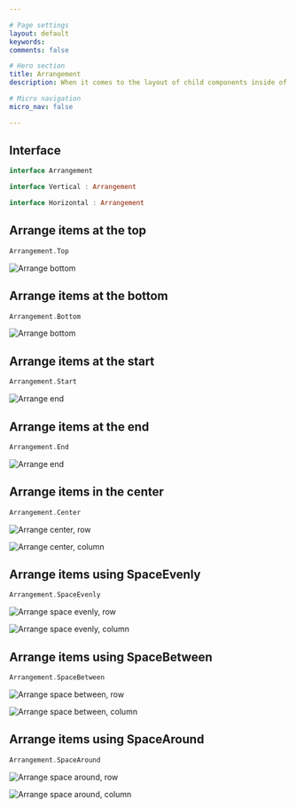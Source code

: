```yaml
---

# Page settings
layout: default
keywords:
comments: false

# Hero section
title: Arrangement
description: When it comes to the layout of child components inside of their parents, it’s likely we’re going to want to arrange them in some way on both the horizontal and/or vertical axis. The Arrangement interface provides us with the ability to declare how the children of our containers should be laid out

# Micro navigation
micro_nav: false

---
```


## Interface

```kotlin
interface Arrangement

interface Vertical : Arrangement

interface Horizontal : Arrangement
```

## Arrange items at the top

```kotlin
Arrangement.Top
```

![Arrange bottom](/academy/layout/media/arrange_top.png)

## Arrange items at the bottom

```kotlin
Arrangement.Bottom
```

![Arrange bottom](/academy/layout/media/arrange_bottom.png)

## Arrange items at the start

```kotlin
Arrangement.Start
```

![Arrange end](/academy/layout/media/arrange_start.png)

## Arrange items at the end

```kotlin
Arrangement.End
```

![Arrange end](/academy/layout/media/arrange_end.png)

## Arrange items in the center

```kotlin
Arrangement.Center
```

![Arrange center, row](/academy/layout/media/arrange_center_row.png)

![Arrange center, column](/academy/layout/media/arrange_center_column.png)

## Arrange items using SpaceEvenly

```kotlin
Arrangement.SpaceEvenly
```

![Arrange space evenly, row](/academy/layout/media/arrange_space_evenly_row.png)

![Arrange space evenly, column](/academy/layout/media/arrange_space_evenly_column.png)

## Arrange items using SpaceBetween

```kotlin
Arrangement.SpaceBetween
```

![Arrange space between, row](/academy/layout/media/arrange_space_between_row.png)

![Arrange space between, column](/academy/layout/media/arrange_space_between_column.png)

## Arrange items using SpaceAround

```kotlin
Arrangement.SpaceAround
```

![Arrange space around, row](/academy/layout/media/arrange_space_around_row.png)

![Arrange space around, column](/academy/layout/media/arrange_space_around_column.png)
